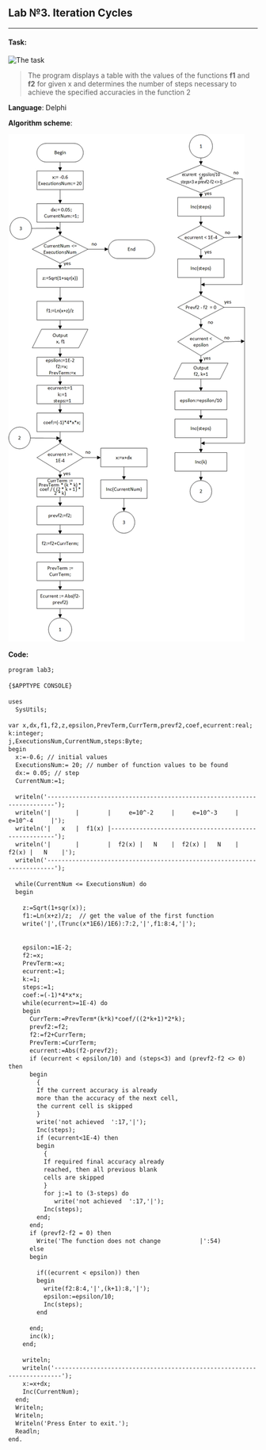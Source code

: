 Lab №3. Iteration Cycles
--------------------
***
#### Task:
![The task](https://i.imgur.com/ItIPmqT.png)

>The program displays a table with the values of the functions **f1** and **f2** for given x and determines the number of steps necessary to achieve the specified accuracies in the function 2

**Language**: Delphi

**Algorithm scheme**: 

![Algorithm scheme](https://raw.githubusercontent.com/N1ghtF1re/lab3/master/algorithm_scheme.jpg)

**Code:**
```
program lab3;

{$APPTYPE CONSOLE}

uses
  SysUtils;

var x,dx,f1,f2,z,epsilon,PrevTerm,CurrTerm,prevf2,coef,ecurrent:real;
k:integer;
j,ExecutionsNum,CurrentNum,steps:Byte;
begin
  x:=-0.6; // initial values
  ExecutionsNum:= 20; // number of function values to be found
  dx:= 0.05; // step
  CurrentNum:=1;

  writeln('------------------------------------------------------------------------');
  writeln('|       |        |     e=10^-2     |     e=10^-3     |     e=10^-4     |');
  writeln('|   x   |  f1(x) |------------------------------------------------------');
  writeln('|       |        |  f2(x) |   N    |  f2(x) |   N    |  f2(x) |   N    |');
  writeln('------------------------------------------------------------------------');

  while(CurrentNum <= ExecutionsNum) do
  begin

    z:=Sqrt(1+sqr(x));
    f1:=Ln(x+z)/z;  // get the value of the first function
    write('|',(Trunc(x*1E6)/1E6):7:2,'|',f1:8:4,'|');


    epsilon:=1E-2;
    f2:=x;
    PrevTerm:=x;
    ecurrent:=1;
    k:=1;
    steps:=1;
    coef:=(-1)*4*x*x;
    while(ecurrent>=1E-4) do
    begin
      CurrTerm:=PrevTerm*(k*k)*coef/((2*k+1)*2*k);
      prevf2:=f2;
      f2:=f2+CurrTerm;
      PrevTerm:=CurrTerm;
      ecurrent:=Abs(f2-prevf2);
      if (ecurrent < epsilon/10) and (steps<3) and (prevf2-f2 <> 0) then
      begin
        {
        If the current accuracy is already
        more than the accuracy of the next cell,
        the current cell is skipped
        }
        write('not achieved  ':17,'|');
        Inc(steps);
        if (ecurrent<1E-4) then
        begin
          {
          If required final accuracy already
          reached, then all previous blank
          cells are skipped
          }
          for j:=1 to (3-steps) do
             write('not achieved  ':17,'|');
          Inc(steps);
        end;
      end;
      if (prevf2-f2 = 0) then
        Write('The function does not change           |':54)
      else
      begin

        if((ecurrent < epsilon)) then
        begin
          write(f2:8:4,'|',(k+1):8,'|');
          epsilon:=epsilon/10;
          Inc(steps);
        end

      end;
      inc(k);
    end;

    writeln;
    writeln('------------------------------------------------------------------------');
    x:=x+dx;
    Inc(CurrentNum);
  end;
  Writeln;
  Writeln;
  Writeln('Press Enter to exit.');
  Readln;
end.


```

